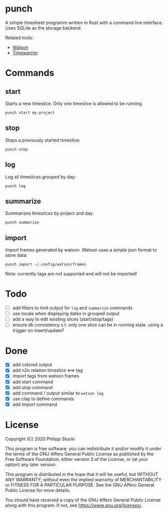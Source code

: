# punch

A simple timesheet programm written in Rust with a command line interface. Uses SQLite as the storage backend.

Related tools:

- [Watson](https://github.com/TailorDev/Watson)
- [Timewarrior](https://timewarrior.net/)

# Commands

## start

Starts a new timeslice. Only one timeslice is allowed to be running.

`punch start my-project`

## stop

Stops a previously started timeslice:

`punch stop`

## log

Log all timeslices grouped by day:

`punch log`

## summarize

Summarizes timeslices by project and day:

`punch summarize`

## import

Import frames generated by watson. Watson uses a simple json format to store data:

`punch import ~/.config/watson/frames`

Note: currently tags are not supported and will not be imported!

# Todo

- [ ] add filters to limit output for `log` and `summarize` commands
- [ ] use locale when displaying dates in grouped output
- [ ] add a way to edit existing slices (start/stop/tags)
- [ ] ensure db consistency s.t. only one slice can be in running state. using a trigger on insert/update?

# Done

- [x] add colored output
- [x] add n2n relation timeslice <==> tag
- [x] import tags from watson frames
- [x] add start command
- [x] add stop command
- [x] add command / output similar to `watson log`
- [x] use clap to define commands
- [x] add import command

# License

Copyright (C) 2020 Philipp Stucki

This program is free software: you can redistribute it and/or modify
it under the terms of the GNU Affero General Public License as published
by the Free Software Foundation, either version 3 of the License, or
(at your option) any later version.

This program is distributed in the hope that it will be useful,
but WITHOUT ANY WARRANTY; without even the implied warranty of
MERCHANTABILITY or FITNESS FOR A PARTICULAR PURPOSE. See the
GNU Affero General Public License for more details.

You should have received a copy of the GNU Affero General Public License
along with this program. If not, see <https://www.gnu.org/licenses/>.
